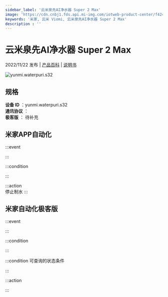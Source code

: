 ```yaml
---
sidebar_label: '云米泉先AI净水器 Super 2 Max'
image: 'https://cdn.cnbj1.fds.api.mi-img.com/iotweb-product-center/f424081904a21b33518ba564f7173021_1667197273640.png?GalaxyAccessKeyId=AKVGLQWBOVIRQ3XLEW&Expires=9223372036854775807&Signature=gRCTdgeCosCn96XRUrQR3umi+/U='
keywords: '米家, 云米 Viomi, 云米泉先AI净水器 Super 2 Max'
description : ''
---
```

# 云米泉先AI净水器 Super 2 Max

2022/11/22 发布 | [产品百科](https://home.mi.com/webapp/content/baike/product/index.html?model=yunmi.waterpuri.s32/) | [说明书](https://home.mi.com/views/introduction.html?model=yunmi.waterpuri.s32&region=cn)

![yunmi.waterpuri.s32](https://cdn.cnbj1.fds.api.mi-img.com/iotweb-product-center/f424081904a21b33518ba564f7173021_1667197273640.png?GalaxyAccessKeyId=AKVGLQWBOVIRQ3XLEW&Expires=9223372036854775807&Signature=gRCTdgeCosCn96XRUrQR3umi+/U=)

## 规格  
> 
**设备 ID** ：yunmi.waterpuri.s32  
**通讯协议** ：  
**极客版**  ： 待补充 


## 米家APP自动化  

:::event  

:::

:::condition  

:::

:::action   
停止制水
:::

## 米家自动化极客版  

:::event  

:::

:::condition  

:::

:::condition 可查询的状态条件  

:::

:::action  

:::

        
